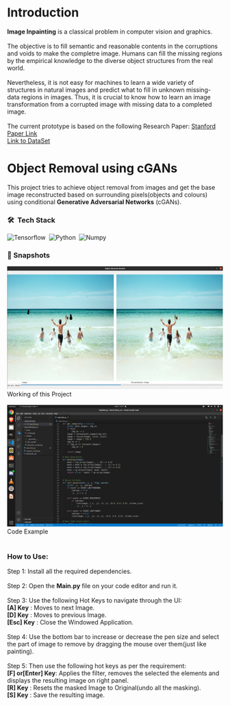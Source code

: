 # Introduction
**Image Inpainting** is a classical problem in computer vision and graphics.<br><br>
The objective is to fill semantic and reasonable contents in the corruptions and voids to make the completre image. Humans can fill the missing regions by the empirical knowledge to the diverse
object structures from the real world.<br><br>
Nevertheless, it is not easy for machines to learn a
wide variety of structures in natural images and predict what to fill in unknown missing-data
regions in images. Thus, it is crucial to know how to learn an image transformation from a
corrupted image with missing data to a completed image.<br><br>
The current prototype is based on the following Research Paper: [Stanford Paper Link](http://stanford.edu/class/ee367/Winter2018/fu_guan_yang_ee367_win18_report.pdf)<br>
[Link to DataSet](https://content.alegion.com/datasets/coco-ms-coco-dataset)

# Object Removal using cGANs
This project tries to achieve object removal from images and get the base image reconstructed based on surrounding pixels(objects and colours) using conditional **Generative Adversarial Networks** (cGANs).

### 🛠 &nbsp;Tech Stack
![Tensorflow](https://img.shields.io/badge/TensorFlow%20-%23FF6F00.svg?&style=for-the-badge&logo=TensorFlow&logoColor=white)&nbsp;
![Python](https://img.shields.io/badge/python%20-%2314354C.svg?&style=for-the-badge&logo=python&logoColor=white)&nbsp;
![Numpy](https://img.shields.io/badge/numpy%20-%23013243.svg?&style=for-the-badge&logo=numpy&logoColor=white)&nbsp;
<br>

### 🔭 Snapshots
<img src="Data/Readme/img1.png">
Working of this Project
<br><br>
<img src="Data/Readme/img2.png">
Code Example
<br><br>

### How to Use:
Step 1: Install all the required dependencies.
<br><br>
Step 2: Open the **Main.py** file on your code editor and run it.
<br><br>
Step 3: Use the following Hot Keys to navigate through the UI:
<br>
 **[A] Key**          : Moves to next Image.
 <br>
 **[D] Key**          : Moves to previous Image.
 <br>
 **[Esc] Key**        : Close the Windowed Application.
 <br><br>
Step 4: Use the bottom bar to increase or decrease the pen size and select the part of image to remove by dragging the mouse over them(just like painting).
<br><br>
Step 5: Then use the following hot keys as per the requirement: 
<br>
 **[F] or[Enter] Key**: Applies the filter, removes the selected the elements and displays the resulting image on right panel.
 <br>
 **[R] Key**          : Resets the masked Image to Original(undo all the masking).
 <br>
 **[S] Key**          : Save the resulting image.
<br>
